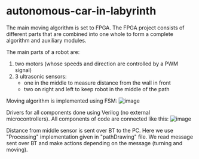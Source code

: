 # autonomous-car-in-labyrinth

The main moving algorithm is set to FPGA. The FPGA project consists of different parts that are combined into one whole to form a complete algorithm and auxiliary modules.

The main parts of a robot are: 
  1. two motors (whose speeds and direction are controlled by a PWM signal)
  2. 3 ultrasonic sensors:
      - one in the middle to measure distance from the wall in front 
      - two on right and left to keep robot in the middle of the path

Moving algorithm is implemented using FSM:
![image](https://user-images.githubusercontent.com/81052940/111932551-efb4fd00-8abd-11eb-9e6f-56c27fdcfe3f.png)

Drivers for all components done using Verilog (no external microcontrollers).
All components of code are connected like this:
![image](https://user-images.githubusercontent.com/81052940/111932818-8e415e00-8abe-11eb-8fa4-dc4ed09eeaa1.png)

Distance from middle sensor is sent over BT to the PC. Here we use "Processing" implementation given in "pathDrawing" file. We read message sent over BT and make actions depending on the message (turning and moving).
